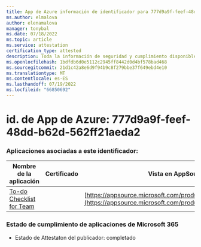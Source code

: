 ```yaml
---
title: App de Azure información de identificador para 777d9a9f-feef-48dd-b62d-562ff21aeda2
ms.author: elmalova
author: elenamalova
manager: tonybal
ms.date: 07/18/2022
ms.topic: article
ms.service: attestation
certification_type: attested
description: Toda la información de seguridad y cumplimiento disponible para 777d9a9f-feef-48dd-b62d-562ff21aeda2.
ms.openlocfilehash: 1bdfdb6d0e5112c2945ff8442d0d4bf578bad468
ms.sourcegitcommit: 21d1c42a8e6d9f94b9c8f279bbe37f649ebd4e10
ms.translationtype: MT
ms.contentlocale: es-ES
ms.lasthandoff: 07/19/2022
ms.locfileid: "66850692"
---
```

# <a name="azure-app-id-777d9a9f-feef-48dd-b62d-562ff21aeda2"></a>id. de App de Azure: 777d9a9f-feef-48dd-b62d-562ff21aeda2


### <a name="apps-associated-with-this-id"></a>Aplicaciones asociadas a este identificador:
| **Nombre de la aplicación** | **Certificado** | **Vista en AppSource** |
|--------------|---------------|-----------------------|
| [To-do Checklist for Team](../forward/WA200004362.md) |  | [https://appsource.microsoft.com/product/office/WA200004362](https://appsource.microsoft.com/product/office/WA200004362) |

### <a name="microsoft-365-app-compliance-status"></a>Estado de cumplimiento de aplicaciones de Microsoft 365
- Estado de Attestaton del publicador: completado
